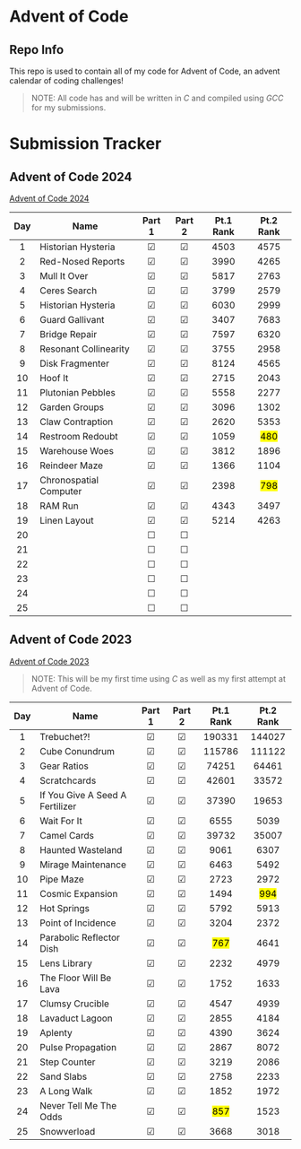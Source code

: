 # Advent of Code

## Repo Info

This repo is used to contain all of my code for Advent of Code, an advent calendar of coding challenges!

> NOTE: All code has and will be written in _C_ and compiled using _GCC_ for my submissions.

# Submission Tracker

## Advent of Code 2024

[Advent of Code 2024](https://adventofcode.com/2024)

| Day | Name                   | Part 1  | Part 2  | Pt.1 Rank |    Pt.2 Rank     |
| :-: | ---------------------- | :-----: | :-----: | :-------: | :--------------: |
|  1  | Historian Hysteria     | &#9745; | &#9745; |   4503    |       4575       |
|  2  | Red-Nosed Reports      | &#9745; | &#9745; |   3990    |       4265       |
|  3  | Mull It Over           | &#9745; | &#9745; |   5817    |       2763       |
|  4  | Ceres Search           | &#9745; | &#9745; |   3799    |       2579       |
|  5  | Historian Hysteria     | &#9745; | &#9745; |   6030    |       2999       |
|  6  | Guard Gallivant        | &#9745; | &#9745; |   3407    |       7683       |
|  7  | Bridge Repair          | &#9745; | &#9745; |   7597    |       6320       |
|  8  | Resonant Collinearity  | &#9745; | &#9745; |   3755    |       2958       |
|  9  | Disk Fragmenter        | &#9745; | &#9745; |   8124    |       4565       |
| 10  | Hoof It                | &#9745; | &#9745; |   2715    |       2043       |
| 11  | Plutonian Pebbles      | &#9745; | &#9745; |   5558    |       2277       |
| 12  | Garden Groups          | &#9745; | &#9745; |   3096    |       1302       |
| 13  | Claw Contraption       | &#9745; | &#9745; |   2620    |       5353       |
| 14  | Restroom Redoubt       | &#9745; | &#9745; |   1059    | <mark>480</mark> |
| 15  | Warehouse Woes         | &#9745; | &#9745; |   3812    |       1896       |
| 16  | Reindeer Maze          | &#9745; | &#9745; |   1366    |       1104       |
| 17  | Chronospatial Computer | &#9745; | &#9745; |   2398    | <mark>798</mark> |
| 18  | RAM Run                | &#9745; | &#9745; |   4343    |       3497       |
| 19  | Linen Layout           | &#9745; | &#9745; |   5214    |       4263       |
| 20  |                        | &#9744; | &#9744; |           |                  |
| 21  |                        | &#9744; | &#9744; |           |                  |
| 22  |                        | &#9744; | &#9744; |           |                  |
| 23  |                        | &#9744; | &#9744; |           |                  |
| 24  |                        | &#9744; | &#9744; |           |                  |
| 25  |                        | &#9744; | &#9744; |           |                  |

## Advent of Code 2023

[Advent of Code 2023](https://adventofcode.com/2023)

> NOTE: This will be my first time using _C_ as well as my first attempt at Advent of Code.

| Day | Name                            | Part 1  | Part 2  |    Pt.1 Rank     |    Pt.2 Rank     |
| :-: | ------------------------------- | :-----: | :-----: | :--------------: | :--------------: |
|  1  | Trebuchet?!                     | &#9745; | &#9745; |      190331      |      144027      |
|  2  | Cube Conundrum                  | &#9745; | &#9745; |      115786      |      111122      |
|  3  | Gear Ratios                     | &#9745; | &#9745; |      74251       |      64461       |
|  4  | Scratchcards                    | &#9745; | &#9745; |      42601       |      33572       |
|  5  | If You Give A Seed A Fertilizer | &#9745; | &#9745; |      37390       |      19653       |
|  6  | Wait For It                     | &#9745; | &#9745; |       6555       |       5039       |
|  7  | Camel Cards                     | &#9745; | &#9745; |      39732       |      35007       |
|  8  | Haunted Wasteland               | &#9745; | &#9745; |       9061       |       6307       |
|  9  | Mirage Maintenance              | &#9745; | &#9745; |       6463       |       5492       |
| 10  | Pipe Maze                       | &#9745; | &#9745; |       2723       |       2972       |
| 11  | Cosmic Expansion                | &#9745; | &#9745; |       1494       | <mark>994</mark> |
| 12  | Hot Springs                     | &#9745; | &#9745; |       5792       |       5913       |
| 13  | Point of Incidence              | &#9745; | &#9745; |       3204       |       2372       |
| 14  | Parabolic Reflector Dish        | &#9745; | &#9745; | <mark>767</mark> |       4641       |
| 15  | Lens Library                    | &#9745; | &#9745; |       2232       |       4979       |
| 16  | The Floor Will Be Lava          | &#9745; | &#9745; |       1752       |       1633       |
| 17  | Clumsy Crucible                 | &#9745; | &#9745; |       4547       |       4939       |
| 18  | Lavaduct Lagoon                 | &#9745; | &#9745; |       2855       |       4184       |
| 19  | Aplenty                         | &#9745; | &#9745; |       4390       |       3624       |
| 20  | Pulse Propagation               | &#9745; | &#9745; |       2867       |       8072       |
| 21  | Step Counter                    | &#9745; | &#9745; |       3219       |       2086       |
| 22  | Sand Slabs                      | &#9745; | &#9745; |       2758       |       2233       |
| 23  | A Long Walk                     | &#9745; | &#9745; |       1852       |       1972       |
| 24  | Never Tell Me The Odds          | &#9745; | &#9745; | <mark>857</mark> |       1523       |
| 25  | Snowverload                     | &#9745; | &#9745; |       3668       |       3018       |
